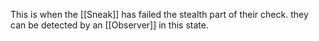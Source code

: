 This is when the [[Sneak]] has failed the stealth part of their check. they can be detected by an [[Observer]] in this state.